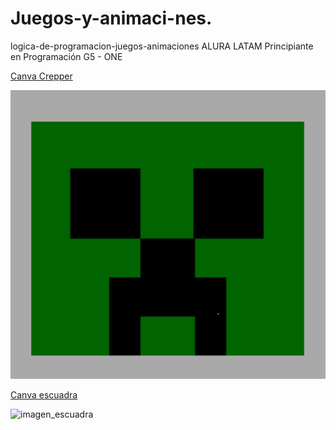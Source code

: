 # Juegos-y-animaci-nes.
logica-de-programacion-juegos-animaciones ALURA LATAM
Principiante en Programación G5 - ONE

[Canva Crepper](https://github.com/Kerizr/Juegos-y-animaci-nes./blob/main/Creeper.html)

![png](https://github.com/Kerizr/Juegos-y-animaci-nes./blob/main/creeper.png)

[Canva escuadra](https://github.com/Kerizr/Juegos_Animaci-n_ORACLEONE/blob/main/escuadra.html)

![imagen_escuadra](https://github.com/Kerizr/Juegos_Animaci-n_ORACLEONE/blob/main/escuadra.png)
